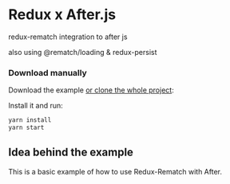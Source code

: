 # Redux x After.js

redux-rematch integration to after js

also using @rematch/loading & redux-persist

### Download manually

Download the example [or clone the whole project](https://github.com/jaredpalmer/after.js.git):

Install it and run:

```bash
yarn install
yarn start
```

## Idea behind the example

This is a basic example of how to use Redux-Rematch with After.
